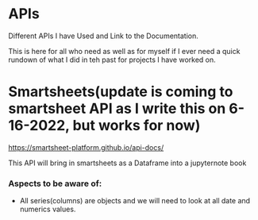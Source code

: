 # APIs
Different APIs I have Used and Link to the Documentation.

This is here for all who need as well as for myself if I ever need a quick rundown of what I did in teh past for projects I have worked on.


# Smartsheets(update is coming to smartsheet API as I write this on 6-16-2022, but works for now)
https://smartsheet-platform.github.io/api-docs/

This API will bring in smartsheets as a Dataframe into a jupyternote book
### Aspects to be aware of:
* All series(columns) are objects and we will need to look at all date and numerics values.
